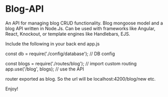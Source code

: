 # Blog-API
An API for managing blog CRUD functionality. Blog mongoose model and a blog API written in Node.Js. Can be used with frameworks like Angular, React, Knockout, or template engines like Handlebars, EJS.

Include the following in your back end app.js

const db = require('./config/database'); // DB config

const blogs = require('./routes/blog'); // import custom routing
app.use('/blog', blogs); // use the API

router exported as blog. So the url will be localhost:4200/blog/new etc.

Enjoy!
